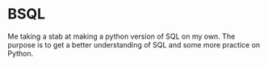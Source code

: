 # BSQL
Me taking a stab at making a python version of SQL on my own. The purpose is to get a better understanding of SQL and some more practice on Python.
